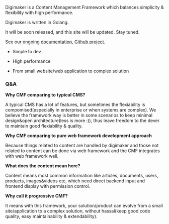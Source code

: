 

Digimaker is a Content Management Framework which balances simplicity & flexibility with high performance. 

Digimaker is written in Golang.

It will be soon released, and this site will be updated. Stay tuned.

See our ongoing [documentation](https://digimaker.org/doc), [Github project](https://github.com/digimakergo/digimaker).

- Simple to dev

- High performance

- From small website/web application to complex solution


### Q&A
**Why CMF comparing to typical CMS?**

A typical CMS has a lot of features, but sometimes the flexiability is compomised(especially in enterprise or when systems are complex). We believe the framework way is better in some scenarios to keep minimal design&open architecture(less is more :)), thus leave freedom to the dever to maintain good flexiability & quality.

**Why CMF comparing to pure web framework development approach**

Because things related to content are handled by digimaker and those not related to content can be done via web framework and the CMF integrates with web framework well.

**What does the content mean here?**

Content means most common information like articles, documents, users, products, images&videos etc, which need direct backend input and frontend display with permission control.

**Why call it progressive CMF?**

It means with this framework, your solution/product can evolve from a small site/application to a complex solution, without hassal(keep good code quality, easy maintainability & extendability).


